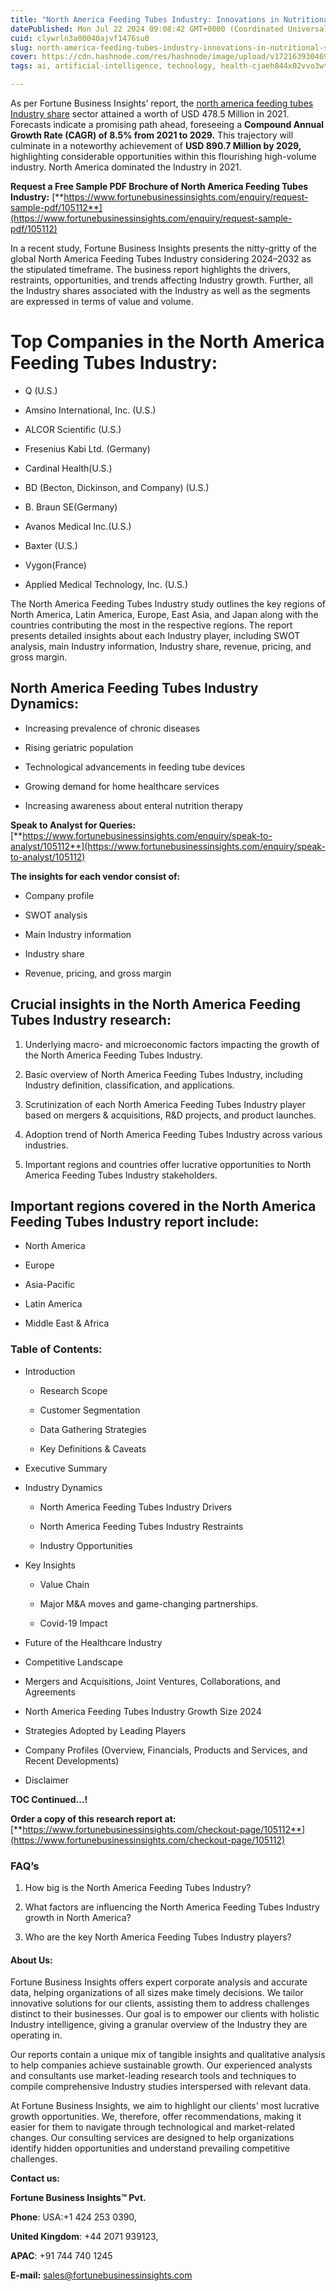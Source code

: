 ```yaml
---
title: "North America Feeding Tubes Industry: Innovations in Nutritional Support Devices"
datePublished: Mon Jul 22 2024 09:08:42 GMT+0000 (Coordinated Universal Time)
cuid: clywrln3a00040ajvf1476su0
slug: north-america-feeding-tubes-industry-innovations-in-nutritional-support-devices
cover: https://cdn.hashnode.com/res/hashnode/image/upload/v1721639304695/483bfd72-34fe-41b2-a60c-a0a3bd0b325d.png
tags: ai, artificial-intelligence, technology, health-cjaeh844x02vvo3wtj5r2s75q, healthcare

---
```


As per Fortune Business Insights’ report, the [north america feeding tubes Industry share](https://www.fortunebusinessinsights.com/north-america-feeding-tubes-market-105112) sector attained a worth of USD 478.5 Million in 2021. Forecasts indicate a promising path ahead, foreseeing a **Compound Annual Growth Rate (CAGR) of 8.5% from 2021 to 2029.** This trajectory will culminate in a noteworthy achievement of **USD 890.7 Million by 2029,** highlighting considerable opportunities within this flourishing high-volume industry. North America dominated the Industry in 2021.

**Request a Free Sample PDF Brochure of North America Feeding Tubes Industry:** [**https://www.fortunebusinessinsights.com/enquiry/request-sample-pdf/105112**](https://www.fortunebusinessinsights.com/enquiry/request-sample-pdf/105112)

In a recent study, Fortune Business Insights presents the nitty-gritty of the global North America Feeding Tubes Industry considering 2024–2032 as the stipulated timeframe. The business report highlights the drivers, restraints, opportunities, and trends affecting Industry growth. Further, all the Industry shares associated with the Industry as well as the segments are expressed in terms of value and volume.

# **Top Companies in the North America Feeding Tubes Industry:**

* Q (U.S.)
    
* Amsino International, Inc. (U.S.)
    
* ALCOR Scientific (U.S.)
    
* Fresenius Kabi Ltd. (Germany)
    
* Cardinal Health(U.S.)
    
* BD (Becton, Dickinson, and Company) (U.S.)
    
* B. Braun SE(Germany)
    
* Avanos Medical Inc.(U.S.)
    
* Baxter (U.S.)
    
* Vygon(France)
    
* Applied Medical Technology, Inc. (U.S.)
    

The North America Feeding Tubes Industry study outlines the key regions of North America, Latin America, Europe, East Asia, and Japan along with the countries contributing the most in the respective regions. The report presents detailed insights about each Industry player, including SWOT analysis, main Industry information, Industry share, revenue, pricing, and gross margin.

## North America Feeding Tubes Industry **Dynamics**:

* Increasing prevalence of chronic diseases
    
* Rising geriatric population
    
* Technological advancements in feeding tube devices
    
* Growing demand for home healthcare services
    
* Increasing awareness about enteral nutrition therapy
    

**Speak to Analyst for Queries:** [**https://www.fortunebusinessinsights.com/enquiry/speak-to-analyst/105112**](https://www.fortunebusinessinsights.com/enquiry/speak-to-analyst/105112)

**The insights for each vendor consist of:**

* Company profile
    
* SWOT analysis
    
* Main Industry information
    
* Industry share
    
* Revenue, pricing, and gross margin
    

## **Crucial insights in the North America Feeding Tubes Industry research:**

1. Underlying macro- and microeconomic factors impacting the growth of the North America Feeding Tubes Industry.
    
2. Basic overview of North America Feeding Tubes Industry, including Industry definition, classification, and applications.
    
3. Scrutinization of each North America Feeding Tubes Industry player based on mergers & acquisitions, R&D projects, and product launches.
    
4. Adoption trend of North America Feeding Tubes Industry across various industries.
    
5. Important regions and countries offer lucrative opportunities to North America Feeding Tubes Industry stakeholders.
    

## **Important regions covered in the North America Feeding Tubes Industry report include:**

* North America
    
* Europe
    
* Asia-Pacific
    
* Latin America
    
* Middle East & Africa
    

### **Table of Contents:**

* Introduction
    
    * Research Scope
        
    * Customer Segmentation
        
    * Data Gathering Strategies
        
    * Key Definitions & Caveats
        
* Executive Summary
    
* Industry Dynamics
    
    * North America Feeding Tubes Industry Drivers
        
    * North America Feeding Tubes Industry Restraints
        
    * Industry Opportunities
        
* Key Insights
    
    * Value Chain
        
    * Major M&A moves and game-changing partnerships.
        
    * Covid-19 Impact
        
* Future of the Healthcare Industry
    
* Competitive Landscape
    
* Mergers and Acquisitions, Joint Ventures, Collaborations, and Agreements
    
* North America Feeding Tubes Industry Growth Size 2024
    
* Strategies Adopted by Leading Players
    
* Company Profiles (Overview, Financials, Products and Services, and Recent Developments)
    
* Disclaimer
    

**TOC Continued…!**

**Order a copy of this research report at:** [**https://www.fortunebusinessinsights.com/checkout-page/105112**](https://www.fortunebusinessinsights.com/checkout-page/105112)

### **FAQ’s**

1. How big is the North America Feeding Tubes Industry?
    
2. What factors are influencing the North America Feeding Tubes Industry growth in North America?
    
3. Who are the key North America Feeding Tubes Industry players?
    

#### **About Us:**

Fortune Business Insights offers expert corporate analysis and accurate data, helping organizations of all sizes make timely decisions. We tailor innovative solutions for our clients, assisting them to address challenges distinct to their businesses. Our goal is to empower our clients with holistic Industry intelligence, giving a granular overview of the Industry they are operating in.

Our reports contain a unique mix of tangible insights and qualitative analysis to help companies achieve sustainable growth. Our experienced analysts and consultants use market-leading research tools and techniques to compile comprehensive Industry studies interspersed with relevant data.

At Fortune Business Insights, we aim to highlight our clients' most lucrative growth opportunities. We, therefore, offer recommendations, making it easier for them to navigate through technological and market-related changes. Our consulting services are designed to help organizations identify hidden opportunities and understand prevailing competitive challenges.

**Contact us:**

**Fortune Business Insights™ Pvt.**

**Phone**: USA:+1 424 253 0390,

**United Kingdom**: +44 2071 939123,

**APAC**: +91 744 740 1245

**E-mail:** [sales@fortunebusinessinsights.com](mailto:sales@fortunebusinessinsights.com)